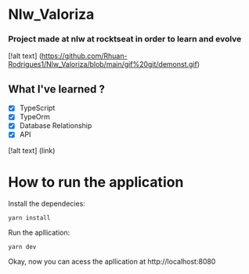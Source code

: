 ﻿# Nlw_Valoriza

### Project made at nlw at rocktseat in order to learn and evolve

[!alt text] (https://github.com/Rhuan-Rodrigues1/Nlw_Valoriza/blob/main/gif%20git/demonst.gif)

## What I've learned ?

- [X] TypeScript
- [X] TypeOrm
- [X] Database Relationship
- [X] API

[!alt text] (link)

# How to run the application
   Install the dependecies:
   
    yarn install
    
  Run the apllication:
  
    yarn dev
          
  Okay, now you can acess the apllication at http://localhost:8080
